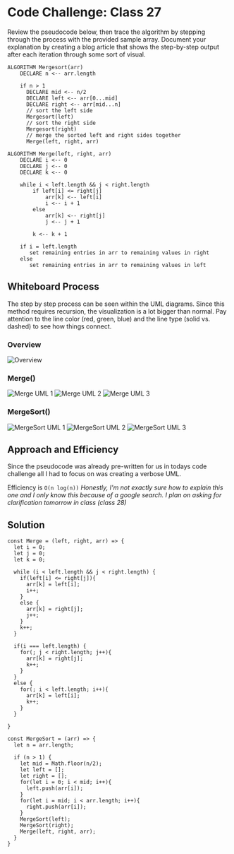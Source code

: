 # Code Challenge: Class 27

Review the pseudocode below, then trace the algorithm by stepping through the process with the provided sample array. Document your explanation by creating a blog article that shows the step-by-step output after each iteration through some sort of visual.

```
ALGORITHM Mergesort(arr)
    DECLARE n <-- arr.length

    if n > 1
      DECLARE mid <-- n/2
      DECLARE left <-- arr[0...mid]
      DECLARE right <-- arr[mid...n]
      // sort the left side
      Mergesort(left)
      // sort the right side
      Mergesort(right)
      // merge the sorted left and right sides together
      Merge(left, right, arr)

ALGORITHM Merge(left, right, arr)
    DECLARE i <-- 0
    DECLARE j <-- 0
    DECLARE k <-- 0

    while i < left.length && j < right.length
        if left[i] <= right[j]
            arr[k] <-- left[i]
            i <-- i + 1
        else
            arr[k] <-- right[j]
            j <-- j + 1

        k <-- k + 1

    if i = left.length
       set remaining entries in arr to remaining values in right
    else
       set remaining entries in arr to remaining values in left
```

## Whiteboard Process

The step by step process can be seen within the UML diagrams. Since this method requires recursion, the visualization is a lot bigger than normal. Pay attention to the line color (red, green, blue) and the line type (solid vs. dashed) to see how things connect.

### Overview

![Overview](./UML_Overview.JPG)

### Merge()

![Merge UML 1](./UML_Merge_1.JPG)
![Merge UML 2](./UML_Merge_2.JPG)
![Merge UML 3](./UML_Merge_3.JPG)

### MergeSort()

![MergeSort UML 1](./UML_MergeSort_1.JPG)
![MergeSort UML 2](./UML_MergeSort_2.JPG)
![MergeSort UML 3](./UML_MergeSort_3.JPG)

## Approach and Efficiency

Since the pseudocode was already pre-written for us in todays code challenge all I had to focus on was creating a verbose UML.

Efficiency is `O(n log(n))`
*Honestly, I'm not exactly sure how to explain this one and I only know this because of a google search. I plan on asking for clarification tomorrow in class (class 28)*

## Solution

```
const Merge = (left, right, arr) => {
  let i = 0;
  let j = 0;
  let k = 0;

  while (i < left.length && j < right.length) {
    if(left[i] <= right[j]){
      arr[k] = left[i];
      i++;
    }
    else {
      arr[k] = right[j];
      j++;
    }
    k++;
  }

  if(i === left.length) {
    for(; j < right.length; j++){
      arr[k] = right[j];
      k++;
    }
  }
  else {
    for(; i < left.length; i++){
      arr[k] = left[i];
      k++;
    }
  }

}

const MergeSort = (arr) => {
  let n = arr.length;

  if (n > 1) {
    let mid = Math.floor(n/2);
    let left = [];
    let right = [];
    for(let i = 0; i < mid; i++){
      left.push(arr[i]);
    }
    for(let i = mid; i < arr.length; i++){
      right.push(arr[i]);
    }
    MergeSort(left);
    MergeSort(right);
    Merge(left, right, arr);
  }
}
```